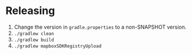 [comment]: <> (modified by Mapbox)

Releasing
========

1. Change the version in `gradle.properties` to a non-SNAPSHOT version.
2. `./gradlew clean`
3. `./gradlew build`
4. `./gradlew mapboxSDKRegistryUpload`